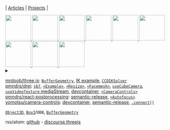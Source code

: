 | [Articles](articles) | [Projects](projects) |

<!--
<a title="" href="https://stackblitz.com/github/abernier/PROJECTNAME">
  <img height="80" src="https://codesandbox.io/api/v1/sandboxes/XXXXXX/screenshot.png" />
</a>
-->

<a title="Kira" href="https://abernier.name/three.js/examples/webgl_esher.html">
  <img height="80" src="https://user-images.githubusercontent.com/76580/232128844-63a61e34-88d5-43cb-8378-f302e02af498.png" />
</a>
<a title="CCDIKSolver example" href="https://threejs.org/examples/#webgl_animation_skinning_ik">
  <img height="80" src="https://threejs.org/examples/screenshots/webgl_animation_skinning_ik.jpg" />
</a>
<a title="Sticky r3f birds" href="https://abernier.github.io/r3f-sticky/">
  <img height="80" src="https://user-images.githubusercontent.com/76580/232123657-2660f1d7-acfc-489e-a6b5-1333e3b4bebe.png" />
</a>
<a title="CameraControls drei component demo" href="https://codesandbox.io/s/sew669">
  <img height="80" src="https://codesandbox.io/api/v1/sandboxes/us6ipl/screenshot.png" />
</a>
<a title="useVideoTexture with mediaStream drei hook" href="https://codesandbox.io/s/2cemck">
  <img height="80" src="https://codesandbox.io/api/v1/sandboxes/2cemck/screenshot.png" />
</a>
<a title="r3f curtains using cannon-es" href="https://codesandbox.io/s/7bzgpg">
  <img height="80" src="https://codesandbox.io/api/v1/sandboxes/7bzgpg/screenshot.png" />
</a>
<a title="r3f resize dyno" href="https://codesandbox.io/s/6yg0i3">
  <img height="80" src="https://user-images.githubusercontent.com/76580/234433257-49019416-839d-415d-8669-5be16b380e12.png" />
</a>
<a title="rt/pp Autofocus" href="https://codesandbox.io/s/dfw6w4">
  <img height="80" src="https://user-images.githubusercontent.com/76580/235352374-9bfd85cb-27bb-4917-b0ee-5513cea3280b.png" />
</a>
<a title="rt/pp Autofocus" href="https://codesandbox.io/s/yf65vw">
  <img height="80" src="https://user-images.githubusercontent.com/76580/236540371-54a2bcb7-a10b-4ae5-8294-b088afa8fcdd.png" />
</a>


<details>
<summary></summary>



<a title="DepthPickingPass" href="https://codesandbox.io/s/x130hg">
  <img height="80" src="https://user-images.githubusercontent.com/76580/235352306-49c0dbca-d54e-438e-85c6-8a9160e09e91.png" />
</a>

<a title="r3f Facemesh" href="https://codesandbox.io/s/4lzxrr">
  <img height="80" src="https://user-images.githubusercontent.com/76580/233414240-81a6e4bc-429b-47cf-b483-3b4b70bad50b.png" />
</a>
  
<a title="r3f cloth using cannon-es" href="https://codesandbox.io/s/040ieb">
  <img height="80" src="https://user-images.githubusercontent.com/76580/232129651-ede7f8a5-b245-44e2-9d6b-20ea5301786e.png" />
</a>

</details>

[mrdoob/three.js](https://github.com/mrdoob/three.js/pulls?q=is%3Apr+author%3Aabernier+):
[`BufferGeometry`](https://github.com/mrdoob/three.js/pull/25824),
[IK example](https://github.com/mrdoob/three.js/pull/24652),
[`CCDIKSolver`](https://github.com/mrdoob/three.js/pull/23449)
<br>
[pmndrs/drei](https://github.com/pmndrs/drei/pulls?q=is%3Apr+author%3Aabernier+):
[`sb7`](https://github.com/pmndrs/react-postprocessing/pull/202), [`<Example>`](https://github.com/pmndrs/drei/pull/1439),
[`<Resize>`](https://github.com/pmndrs/drei/pull/1420),
[`<Facemesh>`](https://github.com/pmndrs/drei/pull/1437),
[`useCubeCamera`](https://github.com/pmndrs/drei/pull/1389),
[`useVideoTexture` mediaStream](https://github.com/pmndrs/drei/pull/1370),
[devcontainer](https://github.com/pmndrs/drei/pull/1250),
[`<CameraControls>`](https://github.com/pmndrs/drei/pull/1237)
<br>
[pmndrs/react-postprocessing](https://github.com/pmndrs/react-postprocessing/pulls?q=is%3Apr+author%3Aabernier+):
[semantic-release](https://github.com/pmndrs/react-postprocessing/pull/194),
[`<Autofocus>`](https://github.com/pmndrs/react-postprocessing/pull/192)
<br>
[yomotsu/camera-controls](https://github.com/yomotsu/camera-controls/pulls?q=is%3Apr+author%3Aabernier+):
[devcontainer](https://github.com/yomotsu/camera-controls/pull/370),
[semantic-release](https://github.com/yomotsu/camera-controls/pull/365),
[`.connect()`](https://github.com/yomotsu/camera-controls/pull/338)

[`Object3D`](https://threejs.org/docs/index.html?q=objec#api/en/core/Object3D), [`Box3`](https://threejs.org/docs/index.html?q=box#api/en/math/Box3)/`OBB`, [`BufferGeometry`](https://threejs.org/docs/#api/en/core/BufferGeometry)

rss/atom: [github](https://github.com/abernier.atom) - [discourse.threejs](https://discourse.threejs.org/u/abernier/activity.rss)
